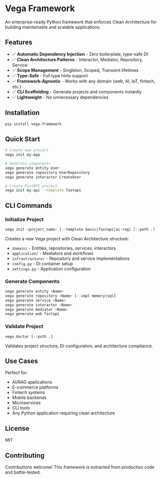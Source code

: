 # Vega Framework

An enterprise-ready Python framework that enforces Clean Architecture for building maintainable and scalable applications.

## Features

- ✅ **Automatic Dependency Injection** - Zero boilerplate, type-safe DI
- ✅ **Clean Architecture Patterns** - Interactor, Mediator, Repository, Service
- ✅ **Scope Management** - Singleton, Scoped, Transient lifetimes
- ✅ **Type-Safe** - Full type hints support
- ✅ **Framework-Agnostic** - Works with any domain (web, AI, IoT, fintech, etc.)
- ✅ **CLI Scaffolding** - Generate projects and components instantly
- ✅ **Lightweight** - No unnecessary dependencies

## Installation

```bash
pip install vega-framework
```

## Quick Start

```bash
# Create new project
vega init my-app

# Generate components
vega generate entity User
vega generate repository UserRepository
vega generate interactor CreateUser

# Create FastAPI project
vega init my-api --template fastapi
```

## CLI Commands

### Initialize Project

```bash
vega init <project_name> [--template basic|fastapi|ai-rag] [--path .]
```

Creates a new Vega project with Clean Architecture structure:

- `domain/` - Entities, repositories, services, interactors
- `application/` - Mediators and workflows
- `infrastructure/` - Repository and service implementations
- `config.py` - DI container setup
- `settings.py` - Application configuration

### Generate Components

```bash
vega generate entity <Name>
vega generate repository <Name> [--impl memory|sql]
vega generate service <Name>
vega generate interactor <Name>
vega generate mediator <Name>
vega generate web fastapi
```

### Validate Project

```bash
vega doctor [--path .]
```

Validates project structure, DI configuration, and architecture compliance.

## Use Cases

Perfect for:

- AI/RAG applications
- E-commerce platforms
- Fintech systems
- Mobile backends
- Microservices
- CLI tools
- Any Python application requiring clean architecture

## License

MIT

## Contributing

Contributions welcome! This framework is extracted from production code and battle-tested.
